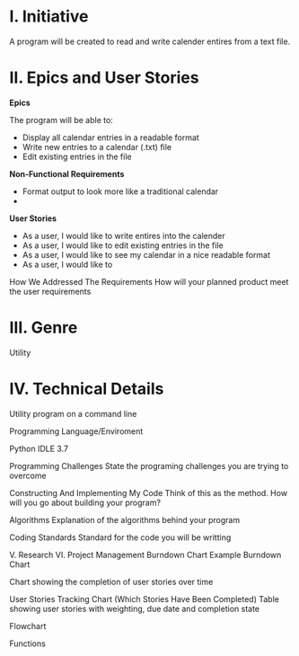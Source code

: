 # I. Initiative
A program will be created to read and write calender entires from a text file. 


# II. Epics and User Stories
**Epics**


The program will be able to:

- Display all calendar entries in a readable format
- Write new entries to a calendar (.txt) file
- Edit existing entries in the file


**Non-Functional Requirements**
- Format output to look more like a traditional calendar
- 


**User Stories**


- As a user, I would like to write entires into the calender
- As a user, I would like to edit existing entries in the file
- As a user, I would like to see my calendar in a nice readable format
- As a user, I would like to 


How We Addressed The Requirements
How will your planned product meet the user requirements

# III. Genre
Utility 

# IV. Technical Details

Utility program on a command line


Programming Language/Enviroment

Python IDLE 3.7


Programming Challenges
State the programing challenges you are trying to overcome

Constructing And Implementing My Code
Think of this as the method. How will you go about building your program?

Algorithms
Explanation of the algorithms behind your program

Coding Standards
Standard for the code you will be writting

V. Research
VI. Project Management
Burndown Chart
Example Burndown Chart

Chart showing the completion of user stories over time

User Stories Tracking Chart (Which Stories Have Been Completed)
Table showing user stories with weighting, due date and completion state

Flowchart


Functions
